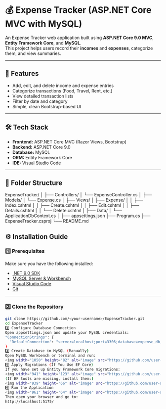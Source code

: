 # 💰 Expense Tracker (ASP.NET Core MVC with MySQL)

An Expense Tracker web application built using **ASP.NET Core 9.0 MVC**, **Entity Framework Core**, and **MySQL**.  
This project helps users record their **incomes** and **expenses**, categorize them, and view summaries.

---

## 🚀 Features

- Add, edit, and delete income and expense entries  
- Categorize transactions (Food, Travel, Rent, etc.)  
- View detailed transaction lists  
- Filter by date and category  
- Simple, clean Bootstrap-based UI  

---

## 🛠️ Tech Stack

- **Frontend:** ASP.NET Core MVC (Razor Views, Bootstrap)
- **Backend:** ASP.NET Core 9.0
- **Database:** MySQL
- **ORM:** Entity Framework Core
- **IDE:** Visual Studio Code

---

## 📂 Folder Structure
ExpenseTracker/
│
├── Controllers/
│ └── ExpenseController.cs
│
├── Models/
│ └── Expense.cs
│
├── Views/
│ ├── Expense/
│ │ ├── Index.cshtml
│ │ ├── Create.cshtml
│ │ ├── Edit.cshtml
│ │ ├── Details.cshtml
│ │ └── Delete.cshtml
│
├── Data/
│ └── ApplicationDbContext.cs
│
├── appsettings.json
├── Program.cs
├── ExpenseTracker.csproj
└── README.md

## ⚙️ Installation Guide

### 1️⃣ Prerequisites

Make sure you have the following installed:

- [.NET 9.0 SDK](https://dotnet.microsoft.com/en-us/download)
- [MySQL Server & Workbench](https://dev.mysql.com/downloads/)
- [Visual Studio Code](https://code.visualstudio.com/)
- [Git](https://git-scm.com/)

---

### 2️⃣ Clone the Repository

```bash
git clone https://github.com/<your-username>/ExpenseTracker.git
cd ExpenseTracker
3️⃣ Configure Database Connection
Open appsettings.json and update your MySQL credentials:
"ConnectionStrings": {
  "DefaultConnection": "server=localhost;port=3306;database=expense_db;user=root;password=YourPassword;"
}
4️⃣ Create Database in MySQL (Manually)
Open MySQL Workbench or terminal and run:
<img width="1050" height="82" alt="image" src="https://github.com/user-attachments/assets/04209298-95a0-4dfb-81ee-6ba849462d04" />
5️⃣ Apply Migrations (If You Use EF Core)
If you have set up Entity Framework Core migrations:
<img width="941" height="123" alt="image" src="https://github.com/user-attachments/assets/5603723f-ad9e-47ef-9028-9b65b2cf665a" />
(If EF tools are missing, install them:)
<img width="939" height="66" alt="image" src="https://github.com/user-attachments/assets/9ab5f11a-4dbc-405f-924a-b8611edff515" />
6️⃣ Run the Application
<img width="961" height="64" alt="image" src="https://github.com/user-attachments/assets/6b7be2f0-9aa5-441b-ae3b-f3c4f10c262b" />
Then open your browser and go to:
http://localhost:5175/


